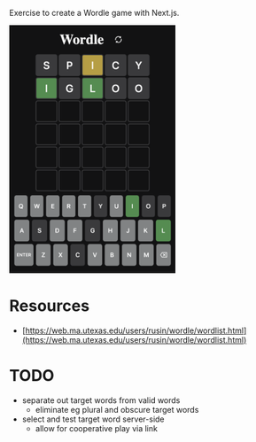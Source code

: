 Exercise to create a Wordle game with Next.js.

<img src="https://github.com/hansifer/wordle-all-day/blob/main/screenshot.png?raw=true" width="300">

# Resources

- [https://web.ma.utexas.edu/users/rusin/wordle/wordlist.html](https://web.ma.utexas.edu/users/rusin/wordle/wordlist.html)

# TODO

- separate out target words from valid words
  - eliminate eg plural and obscure target words
- select and test target word server-side
  - allow for cooperative play via link
